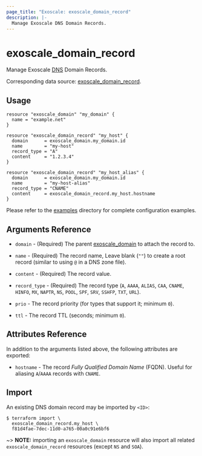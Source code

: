 ```yaml
---
page_title: "Exoscale: exoscale_domain_record"
description: |-
  Manage Exoscale DNS Domain Records.
---
```


# exoscale\_domain\_record

Manage Exoscale [DNS](https://community.exoscale.com/documentation/dns/) Domain Records.

Corresponding data source: [exoscale_domain_record](../data-sources/domain_record.md).


## Usage

```hcl
resource "exoscale_domain" "my_domain" {
  name = "example.net"
}

resource "exoscale_domain_record" "my_host" {
  domain      = exoscale_domain.my_domain.id
  name        = "my-host"
  record_type = "A"
  content     = "1.2.3.4"
}

resource "exoscale_domain_record" "my_host_alias" {
  domain      = exoscale_domain.my_domain.id
  name        = "my-host-alias"
  record_type = "CNAME"
  content     = exoscale_domain_record.my_host.hostname
}
```

Please refer to the [examples](https://github.com/exoscale/terraform-provider-exoscale/tree/master/examples/)
directory for complete configuration examples.


## Arguments Reference

* `domain` - (Required) The parent [exoscale_domain](./domain.md) to attach the record to.
* `name` - (Required) The record name, Leave blank (`""`) to create a root record (similar to using `@` in a DNS zone file).
* `content` - (Required) The record value.
* `record_type` - (Required) The record type (`A`, `AAAA`, `ALIAS`, `CAA`, `CNAME`, `HINFO`, `MX`, `NAPTR`, `NS`, `POOL`, `SPF`, `SRV`, `SSHFP`, `TXT`, `URL`).

* `prio` - The record priority (for types that support it; minimum `0`).
* `ttl` - The record TTL (seconds; minimum `0`).


## Attributes Reference

In addition to the arguments listed above, the following attributes are exported:

* `hostname` - The record *Fully Qualified Domain Name* (FQDN). Useful for aliasing `A`/`AAAA` records with `CNAME`.


## Import

An existing DNS domain record may be imported by `<ID>`:

```console
$ terraform import \
  exoscale_domain_record.my_host \
  f81d4fae-7dec-11d0-a765-00a0c91e6bf6
```

~> **NOTE:** importing an `exoscale_domain` resource will also import all related `exoscale_domain_record` resources (except `NS` and `SOA`).

